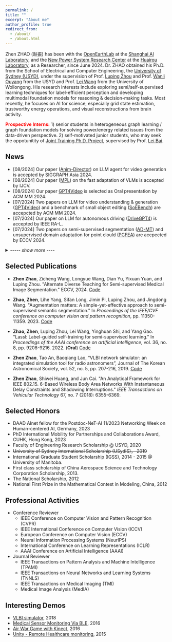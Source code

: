 ```yaml
---
permalink: /
title: ""
excerpt: "About me"
author_profile: true
redirect_from: 
  - /about/
  - /about.html
---
```


Zhen ZHAO (赵振) has been with the [OpenEarthLab](https://science.openxlab.org.cn/) at the [Shanghai AI Laboratory](), and the [New Power System Research Center](https://www.hrl.ac.cn/4.html) at the [Huairou Laboratory](https://www.hrl.ac.cn/), as a Researcher, since June 2024. Dr. ZHAO obtained his Ph.D. from the School of Electrical and Computer Engineering, the [University of Sydney (USYD)](https://www.sydney.edu.au/), under the supervision of Prof. [Luping Zhou](https://sites.google.com/view/lupingzhou) and Prof. [Wanli Ouyang](https://wlouyang.github.io/) from the USYD and Prof. [Lei Wang](https://scholars.uow.edu.au/display/lei_wang) from the University of Wollongong. His research interests include exploring semi/self-supervised learning techniques for label-efficient perception and developing multimodal foundation models for reasoning & decision-making tasks. Most recently, he focuses on AI for science, especially grid state estimation, trustworthy energy operations, and visual reconstructions from brain activity.

<font color="red"><strong>Prospective Interns:</strong></font> 1) senior students in heterogeneous graph learning / graph foundation models for solving power/energy related issues from the data-driven perspective. 2) self-motivated junior students, who may seek the oppotunitity of [Joint Training Ph.D. Project](https://www.shlab.org.cn/enrollment), supervised by Prof. [Lei Bai](http://leibai.site/).


## News

- [08/2024] Our paper ([Anim-Director](https://github.com/HITsz-TMG/Anim-Director)) on LLM agent for video generation is accepted by SIGGRAPH Asia 2024.
- [08/2024] Our paper ([MPL]()) on the fast adaptation of VLMs is accepted by IJCV.
- [08/2024] Our paper [GPT4Video](https://gpt4video.github.io/) is selected as Oral presentation by ACM MM 2024.
- [07/2024] Two papers on LLM for video understanding & generation ([GPT4Video](https://gpt4video.github.io/)) and a benchmark of small object editing ([SoEBench]()) are accepcted by ACM MM 2024.
- [07/2024] Our paper on LLM for autonomous driving ([DriveGPT4](https://tonyxuqaq.github.io/projects/DriveGPT4/)) is accepted by IEEE RA-L.
- [07/2024] Two papers on semi-supervised segmentation ([AD-MT](https://github.com/zhenzhao/AD-MT)) and unsupervised domain adaptation for point clould ([PCFEA](https://github.com/xiaoyao3302/PCFEA)) are accpected by ECCV 2024. 

<details>
  <summary>----- <em>show more</em> ----</summary>
  <ul style="list-style-type: ">
    <li>[12/2023] Our paper SoC4SS on semi-supervised fine-grained learning is accepted by AAAI 2024. </li>
    <li>[07/2023] Four papers on semi-supervised learning and fast adaptation of large foundation model are accepted by ICCV 2023 (one is selected as <strong>Oral</strong>). </li>
  	<li>[07/2023] Our paper on semi- and barely- supervised learning is accepted by ACM MM 2023.</li>
  	<li>[02/2023] Four papers on semi-supervised semantic segmentation and efficient Vision Transformer pruning are accepted by CVPR 2023.</li>
    <li>[11/2022] Our paper on barely-supervised Learning is accepted by NIPS 2022 (<strong>Spotlight</strong>).</li>
    <li>[03/2022] Our paper on mismatched semi-supervised Learning is accepted by CVPR 2022.</li>
    <li>[12/2021] Our paper on semi-supervised Learning is accepted by AAAI 2022 (<strong>Oral</strong>).</li>
    <li>[01/2021] Registered as a Ph.D. Student @ USYD after a 2-year break.</li>
  </ul>
</details>



## Selected Publications
- **Zhen Zhao**, Zicheng Wang, Longyue Wang, Dian Yu, Yixuan Yuan, and Luping Zhou. "Alternate Diverse Teaching for Semi-supervised Medical Image Segmentation." ECCV, 2024. [Code](https://github.com/ZhenZHAO/AD-MT)

- **Zhao, Zhen**, Lihe Yang, Sifan Long, Jimin Pi, Luping Zhou, and Jingdong Wang. "Augmentation matters: A simple-yet-effective approach to semi-supervised semantic segmentation." In *Proceedings of the IEEE/CVF conference on computer vision and pattern recognition*, pp. 11350-11359. 2023. [Code](https://github.com/ZhenZHAO/AugSeg)

- **Zhao, Zhen**, Luping Zhou, Lei Wang, Yinghuan Shi, and Yang Gao. "Lassl: Label-guided self-training for semi-supervised learning." In *Proceedings of the AAAI conference on artificial intelligence*, vol. 36, no. 8, pp. 9208-9216. 2022. (**Oral**) [Code](https://github.com/ZhenZHAO/lassl)
- **Zhen Zhao**, Tao An, Baoqiang Lao, “VLBI network simulator: an integrated simulation tool for radio astronomers”, Journal of The Korean Astronomical Society, vol. 52, no. 5, pp. 207-216, 2019. [Code](https://github.com/ZhenZHAO/VNSIM)
- **Zhen Zhao**, Shiwei Huang, and Jun Cai. "An Analytical Framework for IEEE 802.15. 6-Based Wireless Body Area Networks With Instantaneous Delay Constraints and Shadowing Interruptions." *IEEE Transactions on Vehicular Technology* 67, no. 7 (2018): 6355-6369.



## Selected Honors

- DAAD AInet fellow for the Postdoc-NeT-AI 11/2023 Networking Week on Human-centered AI, Germany, 2023
- PhD International Mobility for Partnerships and Collaborations Award, CUHK, Hong Kong, 2023
- Faculty of Engineering Research Scholarship @ USYD, 2020
- ~~University of Sydney International Scholarship (USydIS)， 2019~~
- International Graduate Student Scholarship (IGSS), 2014 - 2015 @ University of Manitoba.
- First class scholarship of China Aerospace Science and Technology Corporation Scholarship, 2013.
- The National Scholarship, 2012
- National First Prize in the Mathematical Contest in Modeling, China, 2012



## Professional Activities

- Conference Reviewer
  - IEEE Conference on Computer Vision and Pattern Recognition (CVPR)
  - IEEE International Conference on Computer Vision (ICCV)
  - European Conference on Computer Vision (ECCV)
  - Neural Information Processing Systems (NeurIPS)
  - International Conference on Learning Representations (ICLR)
  - AAAI Conference on Artificial Intelligence (AAAI)
- Journal Reviewer
  - IEEE Transactions on Pattern Analysis and Machine Intelligence (TPAMI)
  - IEEE Transactions on Neural Networks and Learning Systems (TNNLS)
  - IEEE Transactions on Medical Imaging (TMI)
  - Medical Image Analysis (MedIA)



## Interesting Demos

- [VLBI simulator](https://zhenzhao.github.io/posts/2017/11/demos-vlbi-sim/), 2018
- [Medical Sensor Monitoring Via BLE](https://zhenzhao.github.io/posts/2016/08/ble-sensor-android/), 2016
- [Air War Game with Kinect](https://zhenzhao.github.io/posts/2016/04/air-war-kinect/), 2016
- [Unity - Remote Healthcare monitoring](https://zhenzhao.github.io/posts/2015/10/unity-healthcare-monitoring/), 2015

